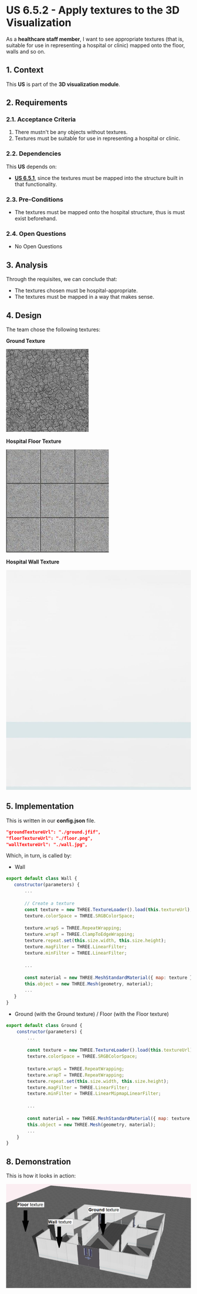 # US 6.5.2 - Apply textures to the 3D Visualization

As a **healthcare staff member**, I want to see appropriate textures (that is, suitable for use in representing a hospital or clinic) mapped onto the floor, walls and so on.

## 1. Context

This **US** is part of the **3D visualization module**.

## 2. Requirements

### 2.1. Acceptance Criteria

1. There mustn't be any objects without textures.
2. Textures must be suitable for use in representing a hospital or clinic.

### 2.2. Dependencies

This **US** depends on:
* [**US 6.5.1**](../6-5-1/readme.md), since the textures must be mapped into the structure built in that functionality.

### 2.3. Pre-Conditions

* The textures must be mapped onto the hospital structure, thus is must exist beforehand.

### 2.4. Open Questions

* No Open Questions

## 3. Analysis

Through the requisites, we can conclude that:
* The textures chosen must be hospital-appropriate.
* The textures must be mapped in a way that makes sense.

## 4. Design

The team chose the following textures:

**Ground Texture**

![](../../../../HospitalApp/public/ground.jfif)

**Hospital Floor Texture**

![](../../../../HospitalApp/public/floor.png)

**Hospital Wall Texture**

![](../../../../HospitalApp/public/wall.jpg)

## 5. Implementation

This is written in our **config.json** file.

```json
"groundTextureUrl": "./ground.jfif",
"floorTextureUrl": "./floor.png",
"wallTextureUrl": "./wall.jpg",
```

Which, in turn, is called by:
* Wall
 ```js
export default class Wall {
    constructor(parameters) {
        ...

        // Create a texture
        const texture = new THREE.TextureLoader().load(this.textureUrl);
        texture.colorSpace = THREE.SRGBColorSpace;
        
        texture.wrapS = THREE.RepeatWrapping;
        texture.wrapT = THREE.ClampToEdgeWrapping;
        texture.repeat.set(this.size.width, this.size.height);
        texture.magFilter = THREE.LinearFilter;
        texture.minFilter = THREE.LinearFilter;

        ...
        
        const material = new THREE.MeshStandardMaterial({ map: texture });
        this.object = new THREE.Mesh(geometry, material);
        ...
    }
}
 ```

* Ground (with the Ground texture) / Floor (with the Floor texture)

```js
export default class Ground {
    constructor(parameters) {
        ...

        const texture = new THREE.TextureLoader().load(this.textureUrl);
        texture.colorSpace = THREE.SRGBColorSpace;
        
        texture.wrapS = THREE.RepeatWrapping;
        texture.wrapT = THREE.RepeatWrapping;
        texture.repeat.set(this.size.width, this.size.height);
        texture.magFilter = THREE.LinearFilter;
        texture.minFilter = THREE.LinearMipmapLinearFilter;

        ...
        
        const material = new THREE.MeshStandardMaterial({ map: texture, side:THREE.DoubleSide });
        this.object = new THREE.Mesh(geometry, material);
        ...
    }
}
```

## 8. Demonstration

This is how it looks in action:

![](images/demonstration/show_textures.png)